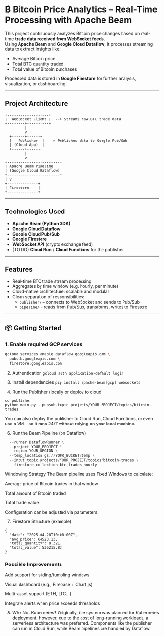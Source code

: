 # ₿ Bitcoin Price Analytics – Real-Time Processing with Apache Beam

This project continuously analyzes Bitcoin price changes based on real-time **trade data received from WebSocket feeds**.  
Using **Apache Beam** and **Google Cloud Dataflow**, it processes streaming data to extract insights like:

- Average Bitcoin price  
- Total BTC quantity traded  
- Total value of Bitcoin purchases  

Processed data is stored in **Google Firestore** for further analysis, visualization, or dashboarding.

---

## Project Architecture

```
+-------------------+
|  WebSocket Client |  --> Streams raw BTC trade data
+--------+----------+
         |
         v
  +------+------+
  |   Publisher  |  --> Publishes data to Google Pub/Sub
  | (Cloud App)  |
  +------+------+
         |
         v
+------------------------+
| Apache Beam Pipeline   |
| (Google Cloud Dataflow)|
+------------------------+
| v
+--------------+
| Firestore    |
+--------------+

```
---

## Technologies Used

- **Apache Beam (Python SDK)**
- **Google Cloud Dataflow**
- **Google Cloud Pub/Sub**
- **Google Firestore**
- **WebSocket API** (crypto exchange feed)
- (TO DO) **Cloud Run** / **Cloud Functions** for the publisher

---

## Features

- Real-time BTC trade stream processing
- Aggregates by time window (e.g. hourly, per minute)
- Cloud-native architecture: scalable and modular
- Clean separation of responsibilities:
  - `publisher/` – connects to WebSocket and sends to Pub/Sub
  - `pipeline/` – reads from Pub/Sub, transforms, writes to Firestore

---

## 📦 Getting Started

### 1. Enable required GCP services

```bash
gcloud services enable dataflow.googleapis.com \
  pubsub.googleapis.com \
  firestore.googleapis.com
```
2. Authentication
`gcloud auth application-default login`

4. Install dependencies
`pip install apache-beam[gcp] websockets`
5. Run the Publisher (locally or deploy to cloud)
```
cd publisher
python main.py --pubsub-topic projects/YOUR_PROJECT/topics/bitcoin-trades
```
You can also deploy the publisher to Cloud Run, Cloud Functions, or even use a VM – so it runs 24/7 without relying on your local machine.

6. Run the Beam Pipeline (on Dataflow)
```python pipeline/bitcoin_pipeline.py \
  --runner DataflowRunner \
  --project YOUR_PROJECT \
  --region YOUR_REGION \
  --temp_location gs://YOUR_BUCKET/temp \
  --input_topic projects/YOUR_PROJECT/topics/bitcoin-trades \
  --firestore_collection btc_trades_hourly
```
Windowing Strategy
The Beam pipeline uses Fixed Windows to calculate:

Average price of Bitcoin trades in that window

Total amount of Bitcoin traded

Total trade value

Configuration can be adjusted via parameters.

7. Firestore Structure (example)
```
{
  "date": "2025-04-20T10:00:00Z",
  "avg_price": 64523.13,
  "total_quantity": 8.321,
  "total_value": 536215.83
}
```
### Possible Improvements
 Add support for sliding/tumbling windows

 Visual dashboard (e.g., Firebase + Chart.js)

 Multi-asset support (ETH, LTC…)

 Integrate alerts when price exceeds thresholds

8. Why Not Kubernetes?
Originally, the system was planned for Kubernetes deployment. However, due to the cost of long-running workloads, a serverless architecture was preferred. Components like the publisher can run in Cloud Run, while Beam pipelines are handled by Dataflow.
